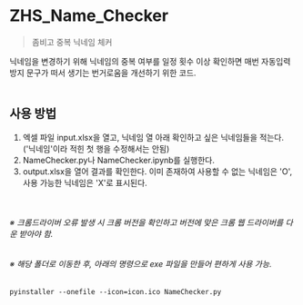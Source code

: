 # ZHS_Name_Checker
> 좀비고 중복 닉네임 체커

닉네임을 변경하기 위해 닉네임의 중복 여부를 일정 횟수 이상 확인하면 매번 자동입력방지 문구가 떠서 생기는 번거로움을 개선하기 위한 코드.
<br/><br/>


## 사용 방법
1. 엑셀 파일 input.xlsx을 열고, 닉네임 열 아래 확인하고 싶은 닉네임들을 적는다. ('닉네임'이라 적힌 첫 행을 수정해서는 안됨)
2. NameChecker.py나 NameChecker.ipynb를 실행한다.
3. output.xlsx을 열어 결과를 확인한다. 이미 존재하여 사용할 수 없는 닉네임은 'O', 사용 가능한 닉네임은 'X'로 표시된다.
<br/>

###### ※ 크롬드라이버 오류 발생 시 크롬 버전을 확인하고 버전에 맞은 크롬 웹 드라이버를 다운 받아야 함.
###### ※ 해당 폴더로 이동한 후, 아래의 명령으로 exe 파일을 만들어 편하게 사용 가능.
```
pyinstaller --onefile --icon=icon.ico NameChecker.py
```
